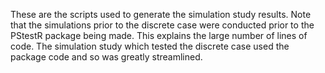 These are the scripts used to generate the simulation study results. Note that the simulations prior to the discrete case were conducted prior to the PStestR package being made. This explains the large number of lines of code. The simulation study which tested the discrete case used the package code and so was greatly streamlined.
